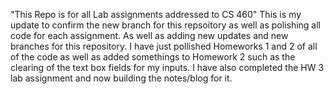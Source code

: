 "This Repo is for all Lab assignments addressed to CS 460" 
This is my update to confirm the new branch for this repsoitory as well as polishing all code for each 
assignment. As well as adding new updates and new branches for this repository.
I have just pollished Homeworks 1 and 2 of all of the code as well as added somethings to Homework 2 such as the 
clearing of the text box fields for my inputs. I have also completed the HW 3 lab assignment and now building 
the notes/blog for it.
